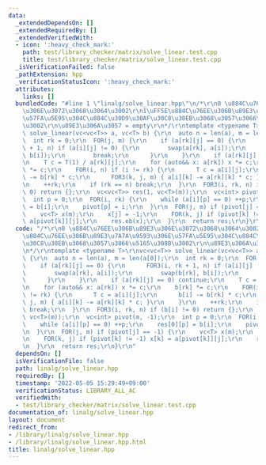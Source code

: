 ```yaml
---
data:
  _extendedDependsOn: []
  _extendedRequiredBy: []
  _extendedVerifiedWith:
  - icon: ':heavy_check_mark:'
    path: test/library_checker/matrix/solve_linear.test.cpp
    title: test/library_checker/matrix/solve_linear.test.cpp
  _isVerificationFailed: false
  _pathExtension: hpp
  _verificationStatusIcon: ':heavy_check_mark:'
  attributes:
    links: []
  bundledCode: "#line 1 \"linalg/solve_linear.hpp\"\n/*\r\n0 \u884C\u76EE\u306B\u89E3\
    \u306E\u3072\u3068\u3064\u3002\r\n1\uFF5E\u884C\u76EE\u306B\u89E3\u7A7A\u9593\u306E\
    \u57FA\u5E95\u304C\u884C\u30D9\u30AF\u30C8\u30EB\u3068\u3057\u3066\u5165\u308B\
    \u3002\r\n\u89E3\u306A\u3057 = empty\r\n*/\r\ntemplate <typename T>\r\nvc<vc<T>>\
    \ solve_linear(vc<vc<T>> a, vc<T> b) {\r\n  auto n = len(a), m = len(a[0]);\r\n\
    \  int rk = 0;\r\n  FOR(j, m) {\r\n    if (a[rk][j] == 0) {\r\n      FOR3(i, rk\
    \ + 1, n) if (a[i][j] != 0) {\r\n        swap(a[rk], a[i]);\r\n        swap(b[rk],\
    \ b[i]);\r\n        break;\r\n      }\r\n    }\r\n    if (a[rk][j] == 0) continue;\r\
    \n    T c = T(1) / a[rk][j];\r\n    for (auto&& x: a[rk]) x *= c;\r\n    b[rk]\
    \ *= c;\r\n    FOR(i, n) if (i != rk) {\r\n      T c = a[i][j];\r\n      b[i]\
    \ -= b[rk] * c;\r\n      FOR3(k, j, m) { a[i][k] -= a[rk][k] * c; }\r\n    }\r\
    \n    ++rk;\r\n    if (rk == n) break;\r\n  }\r\n  FOR3(i, rk, n) if (b[i] !=\
    \ 0) return {};\r\n  vc<vc<T>> res(1, vc<T>(m));\r\n  vc<int> pivot(m, -1);\r\n\
    \  int p = 0;\r\n  FOR(i, rk) {\r\n    while (a[i][p] == 0) ++p;\r\n    res[0][p]\
    \ = b[i];\r\n    pivot[p] = i;\r\n  }\r\n  FOR(j, m) if (pivot[j] == -1) {\r\n\
    \    vc<T> x(m);\r\n    x[j] = -1;\r\n    FOR(k, j) if (pivot[k] != -1) x[k] =\
    \ a[pivot[k]][j];\r\n    res.eb(x);\r\n  }\r\n  return res;\r\n}\r\n"
  code: "/*\r\n0 \u884C\u76EE\u306B\u89E3\u306E\u3072\u3068\u3064\u3002\r\n1\uFF5E\
    \u884C\u76EE\u306B\u89E3\u7A7A\u9593\u306E\u57FA\u5E95\u304C\u884C\u30D9\u30AF\
    \u30C8\u30EB\u3068\u3057\u3066\u5165\u308B\u3002\r\n\u89E3\u306A\u3057 = empty\r\
    \n*/\r\ntemplate <typename T>\r\nvc<vc<T>> solve_linear(vc<vc<T>> a, vc<T> b)\
    \ {\r\n  auto n = len(a), m = len(a[0]);\r\n  int rk = 0;\r\n  FOR(j, m) {\r\n\
    \    if (a[rk][j] == 0) {\r\n      FOR3(i, rk + 1, n) if (a[i][j] != 0) {\r\n\
    \        swap(a[rk], a[i]);\r\n        swap(b[rk], b[i]);\r\n        break;\r\n\
    \      }\r\n    }\r\n    if (a[rk][j] == 0) continue;\r\n    T c = T(1) / a[rk][j];\r\
    \n    for (auto&& x: a[rk]) x *= c;\r\n    b[rk] *= c;\r\n    FOR(i, n) if (i\
    \ != rk) {\r\n      T c = a[i][j];\r\n      b[i] -= b[rk] * c;\r\n      FOR3(k,\
    \ j, m) { a[i][k] -= a[rk][k] * c; }\r\n    }\r\n    ++rk;\r\n    if (rk == n)\
    \ break;\r\n  }\r\n  FOR3(i, rk, n) if (b[i] != 0) return {};\r\n  vc<vc<T>> res(1,\
    \ vc<T>(m));\r\n  vc<int> pivot(m, -1);\r\n  int p = 0;\r\n  FOR(i, rk) {\r\n\
    \    while (a[i][p] == 0) ++p;\r\n    res[0][p] = b[i];\r\n    pivot[p] = i;\r\
    \n  }\r\n  FOR(j, m) if (pivot[j] == -1) {\r\n    vc<T> x(m);\r\n    x[j] = -1;\r\
    \n    FOR(k, j) if (pivot[k] != -1) x[k] = a[pivot[k]][j];\r\n    res.eb(x);\r\
    \n  }\r\n  return res;\r\n}\r\n"
  dependsOn: []
  isVerificationFile: false
  path: linalg/solve_linear.hpp
  requiredBy: []
  timestamp: '2022-05-05 15:29:49+09:00'
  verificationStatus: LIBRARY_ALL_AC
  verifiedWith:
  - test/library_checker/matrix/solve_linear.test.cpp
documentation_of: linalg/solve_linear.hpp
layout: document
redirect_from:
- /library/linalg/solve_linear.hpp
- /library/linalg/solve_linear.hpp.html
title: linalg/solve_linear.hpp
---
```

